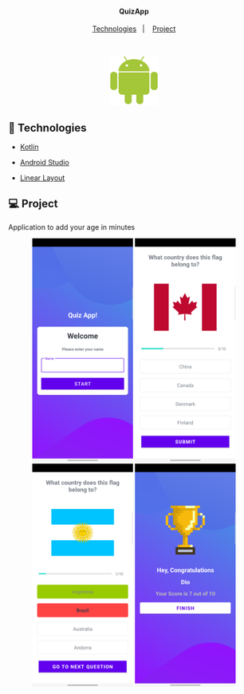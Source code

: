 <h4 align="center">
  QuizApp
</h4>

<p align="center">
  <a href="#rocket-tecnologias">Technologies</a>&nbsp;&nbsp;&nbsp;|&nbsp;&nbsp;&nbsp;
  <a href="#-project">Project</a>
</p>

<br>

<p align="center">
  <img alt="Frontend" src="example/android_logo.png" width=100px height=100px>
</p>

## :rocket: Technologies

- [Kotlin](https://kotlinlang.org/)

- [Android Studio](https://developer.android.com/studio?hl=pt&gclid=Cj0KCQjw1vSZBhDuARIsAKZlijQdCFfx4HCJJIgOwzPrkBqaXoGvx1mzBb43P9e_iOwU_XxVDyWuM4gaAgaREALw_wcB&gclsrc=aw.ds)

- [Linear Layout](https://developer.android.com/guide/topics/ui/layout/linear?hl=pt-br)

## 💻 Project

Application to add your age in minutes


<p align="center">
  <img alt="Frontend" src="example/print_1.png" width="40%" height="40%">
   <img alt="Frontend" src="example/print_2.png" width="40%" height="40%">
    <img alt="Frontend" src="example/print_3.png" width="40%" height="40%">
     <img alt="Frontend" src="example/print_4.png" width="40%" height="40%">
</p>
